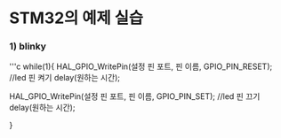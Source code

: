 # STM32의 예제 실습

### 1) blinky

'''c
while(1){
  HAL_GPIO_WritePin(설정 핀 포트, 핀 이름, GPIO_PIN_RESET);  //led 핀 켜기
  delay(원하는 시간);
  
  HAL_GPIO_WritePin(설정 핀 포트, 핀 이름, GPIO_PIN_SET);  //led 핀 끄기
  delay(원하는 시간);
  
}
